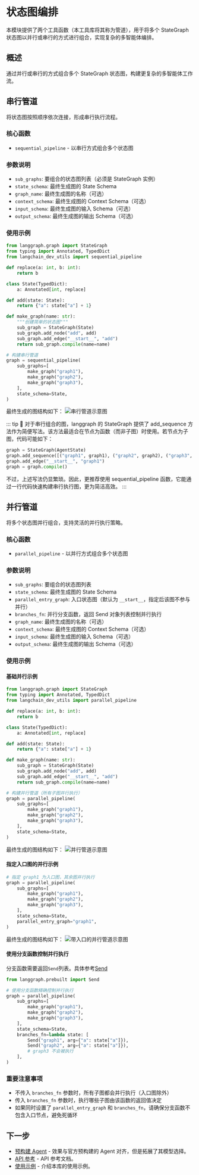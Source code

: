 # 状态图编排

本模块提供了两个工具函数（本工具库将其称为管道），用于将多个 StateGraph 状态图以并行或串行的方式进行组合，实现复杂的多智能体编排。

## 概述

通过并行或串行的方式组合多个 StateGraph 状态图，构建更复杂的多智能体工作流。

## 串行管道

将状态图按照顺序依次连接，形成串行执行流程。

### 核心函数

- `sequential_pipeline` - 以串行方式组合多个状态图

### 参数说明

- `sub_graphs`: 要组合的状态图列表（必须是 StateGraph 实例）
- `state_schema`: 最终生成图的 State Schema
- `graph_name`: 最终生成图的名称（可选）
- `context_schema`: 最终生成图的 Context Schema（可选）
- `input_schema`: 最终生成图的输入 Schema（可选）
- `output_schema`: 最终生成图的输出 Schema（可选）

### 使用示例

```python
from langgraph.graph import StateGraph
from typing import Annotated, TypedDict
from langchain_dev_utils import sequential_pipeline

def replace(a: int, b: int):
    return b

class State(TypedDict):
    a: Annotated[int, replace]

def add(state: State):
    return {"a": state["a"] + 1}

def make_graph(name: str):
    """创建简单的状态图"""
    sub_graph = StateGraph(State)
    sub_graph.add_node("add", add)
    sub_graph.add_edge("__start__", "add")
    return sub_graph.compile(name=name)

# 构建串行管道
graph = sequential_pipeline(
    sub_graphs=[
        make_graph("graph1"),
        make_graph("graph2"),
        make_graph("graph3"),
    ],
    state_schema=State,
)
```

最终生成的图结构如下：
![串行管道示意图](/img/sequential.png)

::: tip 📝
对于串行组合的图，langgraph 的 StateGraph 提供了 add_sequence 方法作为简便写法。该方法最适合在节点为函数（而非子图）时使用。若节点为子图，代码可能如下：

```python
graph = StateGraph(AgentState)
graph.add_sequence([("graph1", graph1), ("graph2", graph2), ("graph3", graph3)])
graph.add_edge("__start__", "graph1")
graph = graph.compile()
```

不过，上述写法仍显繁琐。因此，更推荐使用 sequential_pipeline 函数，它能通过一行代码快速构建串行执行图，更为简洁高效。
:::

## 并行管道

将多个状态图并行组合，支持灵活的并行执行策略。

### 核心函数

- `parallel_pipeline` - 以并行方式组合多个状态图

### 参数说明

- `sub_graphs`: 要组合的状态图列表
- `state_schema`: 最终生成图的 State Schema
- `parallel_entry_graph`: 入口状态图（默认为 `__start__`，指定后该图不参与并行）
- `branches_fn`: 并行分支函数，返回 Send 对象列表控制并行执行
- `graph_name`: 最终生成图的名称（可选）
- `context_schema`: 最终生成图的 Context Schema（可选）
- `input_schema`: 最终生成图的输入 Schema（可选）
- `output_schema`: 最终生成图的输出 Schema（可选）

### 使用示例

#### 基础并行示例

```python
from langgraph.graph import StateGraph
from typing import Annotated, TypedDict
from langchain_dev_utils import parallel_pipeline

def replace(a: int, b: int):
    return b

class State(TypedDict):
    a: Annotated[int, replace]

def add(state: State):
    return {"a": state["a"] + 1}

def make_graph(name: str):
    sub_graph = StateGraph(State)
    sub_graph.add_node("add", add)
    sub_graph.add_edge("__start__", "add")
    return sub_graph.compile(name=name)

# 构建并行管道（所有子图并行执行）
graph = parallel_pipeline(
    sub_graphs=[
        make_graph("graph1"),
        make_graph("graph2"),
        make_graph("graph3"),
    ],
    state_schema=State,
)
```

最终生成的图结构如下：
![并行管道示意图](/img/parallel.png)

#### 指定入口图的并行示例

```python
# 指定 graph1 为入口图，其余图并行执行
graph = parallel_pipeline(
    sub_graphs=[
        make_graph("graph1"),
        make_graph("graph2"),
        make_graph("graph3"),
    ],
    state_schema=State,
    parallel_entry_graph="graph1",
)
```

最终生成的图结构如下：
![带入口的并行管道示意图](/img/parallel_entry.png)

#### 使用分支函数控制并行执行

分支函数需要返回`Send`列表。具体参考[Send](https://docs.langchain.com/oss/python/langgraph/graph-api#send)

```python
from langgraph.prebuilt import Send

# 使用分支函数精确控制并行执行
graph = parallel_pipeline(
    sub_graphs=[
        make_graph("graph1"),
        make_graph("graph2"),
        make_graph("graph3"),
    ],
    state_schema=State,
    branches_fn=lambda state: [
        Send("graph1", arg={"a": state["a"]}),
        Send("graph2", arg={"a": state["a"]}),
        # graph3 不会被执行
    ],
)
```

### 重要注意事项

- 不传入 `branches_fn` 参数时，所有子图都会并行执行（入口图除外）
- 传入 `branches_fn` 参数时，执行哪些子图由该函数的返回值决定
- 如果同时设置了 `parallel_entry_graph` 和 `branches_fn`，请确保分支函数不包含入口节点，避免死循环

## 下一步

- [预构建 Agent](./prebuilt.md) - 效果与官方预构建的 Agent 对齐，但是拓展了其模型选择。
- [API 参考](./api-reference.md) - API 参考文档。
- [使用示例](./example.md) - 介绍本库的使用示例。
